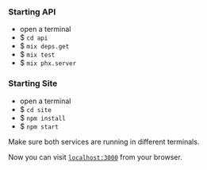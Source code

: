 ### Starting API

* open a terminal
* $ `cd api`
* $ `mix deps.get`
* $ `mix test`
* $ `mix phx.server`

### Starting Site

* open a terminal
* $ `cd site`
* $ `npm install`
* $ `npm start`

Make sure both services are running in different terminals.

Now you can visit [`localhost:3000`](http://localhost:3000) from your browser.
